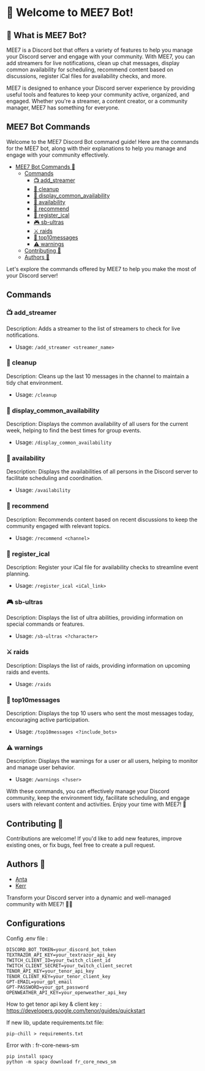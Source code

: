 # 🎉 Welcome to MEE7 Bot! 


## 🤖 What is MEE7 Bot? 
MEE7 is a Discord bot that offers a variety of features to help you manage your Discord server and engage with your community. With MEE7, you can add streamers for live notifications, clean up chat messages, display common availability for scheduling, recommend content based on discussions, register iCal files for availability checks, and more.

MEE7 is designed to enhance your Discord server experience by providing useful tools and features to keep your community active, organized, and engaged. Whether you're a streamer, a content creator, or a community manager, MEE7 has something for everyone.

## MEE7 Bot Commands 

Welcome to the MEE7 Discord Bot command guide! Here are the commands for the MEE7 bot, along with their explanations to help you manage and engage with your community effectively.





<!-- TOC -->
* [MEE7 Bot Commands 🎉](#mee7-bot-commands-)
  * [Commands](#commands)
    * [📺 add_streamer](#-add_streamer)
    * [🧹 cleanup](#-cleanup)
    * [📆 display_common_availability](#-display_common_availability)
    * [📅 availability](#-availability)
    * [📢 recommend](#-recommend)
    * [📂 register_ical](#-register_ical)
    * [🎮 sb-ultras](#-sb-ultras)
    * [⚔️ raids](#-raids)
    * [🥇 top10messages](#-top10messages)
    * [⚠️ warnings](#-warnings)
  * [Contributing 🤝](#contributing-)
  * [Authors 📝](#authors-)
<!-- TOC -->

Let's explore the commands offered by MEE7 to help you make the most of your Discord server!

## Commands

### 📺 add_streamer

Description: Adds a streamer to the list of streamers to check for live notifications. 
- Usage: ```/add_streamer <streamer_name>```

### 🧹 cleanup
Description: Cleans up the last 10 messages in the channel to maintain a tidy chat environment.
- Usage: ```/cleanup```

### 📆 display_common_availability
Description: Displays the common availability of all users for the current week, helping to find the best times for group events.

- Usage: ```/display_common_availability```

### 📅 availability
Description: Displays the availabilities of all persons in the Discord server to facilitate scheduling and coordination.
- Usage: ```/availability```

### 📢 recommend
Description: Recommends content based on recent discussions to keep the community engaged with relevant topics.
- Usage: ```/recommend <channel>```

### 📂 register_ical
Description: Register your iCal file for availability checks to streamline event planning.
- Usage: ```/register_ical <iCal_link>```

### 🎮 sb-ultras
Description: Displays the list of ultra abilities, providing information on special commands or features.
- Usage: ```/sb-ultras <?character>```

### ⚔️ raids
Description: Displays the list of raids, providing information on upcoming raids and events.
- Usage: ```/raids```


### 🥇 top10messages
Description: Displays the top 10 users who sent the most messages today, encouraging active participation.
- Usage: ```/top10messages <?include_bots>```

### ⚠️ warnings
Description: Displays the warnings for a user or all users, helping to monitor and manage user behavior.
- Usage: ```/warnings <?user>```

With these commands, you can effectively manage your Discord community, keep the environment tidy, facilitate scheduling, and engage users with relevant content and activities. Enjoy your time with MEE7! 🎉

## Contributing 🤝
Contributions are welcome! If you'd like to add new features, improve existing ones, or fix bugs, feel free to create a pull request.

## Authors 📝
- [Anta](https://github.com/antaww)
- [Kerr](https://github.com/Mkheir13)

Transform your Discord server into a dynamic and well-managed community with MEE7! 🎊✨


## Configurations


Config .env file : 
```
DISCORD_BOT_TOKEN=your_discord_bot_token
TEXTRAZOR_API_KEY=your_textrazor_api_key
TWITCH_CLIENT_ID=your_twitch_client_id
TWITCH_CLIENT_SECRET=your_twitch_client_secret
TENOR_API_KEY=your_tenor_api_key
TENOR_CLIENT_KEY=your_tenor_client_key
GPT-EMAIL=your_gpt_email
GPT-PASSWORD=your_gpt_password
OPENWEATHER_API_KEY=your_openweather_api_key
```

How to get tenor api key & client key : https://developers.google.com/tenor/guides/quickstart

If new lib, update requirements.txt file:
```
pip-chill > requirements.txt
```

Error with : fr-core-news-sm
```
pip install spacy
python -m spacy download fr_core_news_sm
```